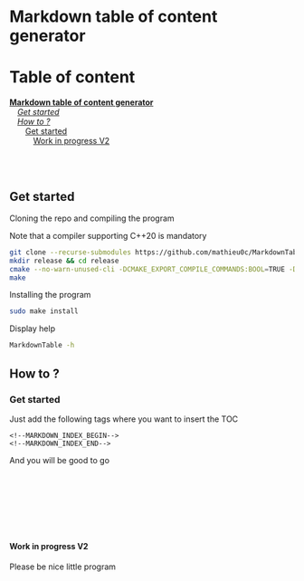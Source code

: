 # Markdown table of content generator

<!--MARKDOWN_INDEX_BEGIN-->
# Table of content

**[Markdown table of content generator](#markdown-table-of-content-generator)**<br/>
&emsp;*[Get started](#get-started)*<br/>
&emsp;*[How to ?](#how-to)*<br/>
&emsp;&emsp;[Get started](#get-started-1)<br/>
&emsp;&emsp;&emsp;[Work in progress V2](#work-in-progress-v2)<br/>
<!--MARKDOWN_INDEX_END-->

<br/><br/>
## Get started

Cloning the repo and compiling the program

Note that a compiler supporting C++20 is mandatory
```bash
git clone --recurse-submodules https://github.com/mathieu0c/MarkdownTable.git && cd MarkdownTable
mkdir release && cd release
cmake --no-warn-unused-cli -DCMAKE_EXPORT_COMPILE_COMMANDS:BOOL=TRUE -DCMAKE_BUILD_TYPE:STRING=Release ..
make
```

Installing the program
```bash
sudo make install
```

Display help
```bash
MarkdownTable -h
```

## How to ?

### Get started

Just add the following tags where you want to insert the TOC

```
<!--MARKDOWN_INDEX_BEGIN-->
<!--MARKDOWN_INDEX_END-->
```

And you will be good to go

<br/><br/><br/><br/><br/><br/>

#### Work in progress V2

Please be nice little program
